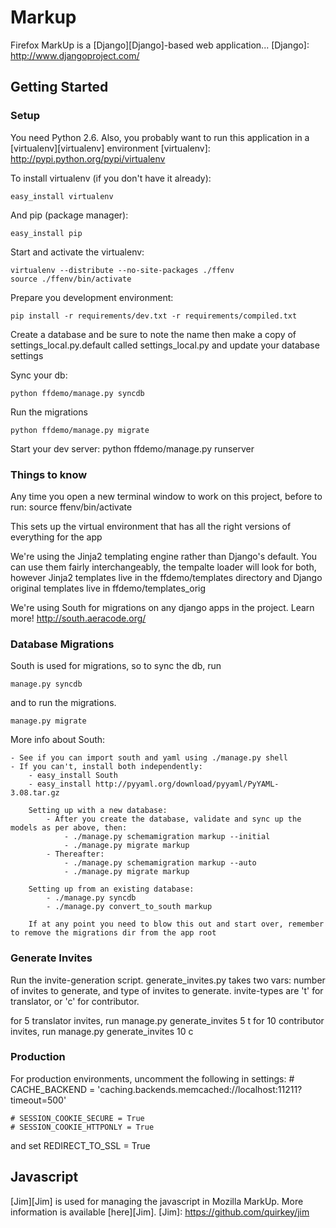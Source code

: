 Markup
===

Firefox MarkUp is a [Django][Django]-based web application...
[Django]: http://www.djangoproject.com/

Getting Started
---

### Setup

You need Python 2.6. Also, you probably want to run this application in a
[virtualenv][virtualenv] environment
[virtualenv]: http://pypi.python.org/pypi/virtualenv

To install virtualenv (if you don't have it already):

    easy_install virtualenv

And pip (package manager):

    easy_install pip

Start and activate the virtualenv:

    virtualenv --distribute --no-site-packages ./ffenv
    source ./ffenv/bin/activate

Prepare you development environment:

    pip install -r requirements/dev.txt -r requirements/compiled.txt

Create a database and be sure to note the name then make a copy of settings_local.py.default called settings_local.py and update your database settings

Sync your db:

    python ffdemo/manage.py syncdb

Run the migrations

    python ffdemo/manage.py migrate

Start your dev server:
    python ffdemo/manage.py runserver


### Things to know

Any time you open a new terminal window to work on this project, before to run:
    source ffenv/bin/activate

This sets up the virtual environment that has all the right versions of everything for the app

We're using the Jinja2 templating engine rather than Django's default. You can use them fairly interchangeably, the tempalte loader will look for both, however Jinja2 templates live in the ffdemo/templates directory and Django original templates live in ffdemo/templates_orig

We're using South for migrations on any django apps in the project. Learn more! http://south.aeracode.org/


### Database Migrations

South is used for migrations, so to sync the db, run

    manage.py syncdb

and to run the migrations.

    manage.py migrate

More info about South:

    - See if you can import south and yaml using ./manage.py shell
    - If you can't, install both independently:
        - easy_install South
        - easy_install http://pyyaml.org/download/pyyaml/PyYAML-3.08.tar.gz

        Setting up with a new database:
            - After you create the database, validate and sync up the models as per above, then:
                - ./manage.py schemamigration markup --initial
                - ./manage.py migrate markup
            - Thereafter:
                - ./manage.py schemamigration markup --auto
                - ./manage.py migrate markup

        Setting up from an existing database:
            - ./manage.py syncdb
            - ./manage.py convert_to_south markup

        If at any point you need to blow this out and start over, remember to remove the migrations dir from the app root


### Generate Invites

Run the invite-generation script. generate_invites.py takes two vars: number of invites to generate, and type of invites to generate. invite-types are 't' for translator, or 'c' for contributor.

for 5 translator invites, run
     manage.py generate_invites 5 t
for 10 contributor invites, run
     manage.py generate_invites 10 c


### Production

For production environments, uncomment the following in settings:
    # CACHE_BACKEND = 'caching.backends.memcached://localhost:11211?timeout=500'

    # SESSION_COOKIE_SECURE = True
    # SESSION_COOKIE_HTTPONLY = True

and set
    REDIRECT_TO_SSL = True


## Javascript

[Jim][Jim] is used for managing the javascript in Mozilla MarkUp. More information is available [here][Jim].
[Jim]: https://github.com/quirkey/jim

